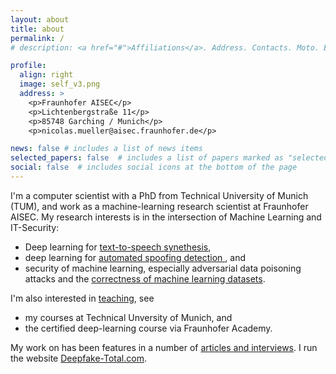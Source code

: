 ```yaml
---
layout: about
title: about
permalink: /
# description: <a href="#">Affiliations</a>. Address. Contacts. Moto. Etc.

profile:
  align: right
  image: self_v3.png
  address: >
    <p>Fraunhofer AISEC</p>
    <p>Lichtenbergstraße 11</p>
    <p>85748 Garching / Munich</p>
    <p>nicolas.mueller@aisec.fraunhofer.de</p>

news: false # includes a list of news items
selected_papers: false  # includes a list of papers marked as "selected={true}"
social: false  # includes social icons at the bottom of the page
---
```


I'm a computer scientist with a PhD from Technical University of Munich (TUM), and work as a machine-learning research scientist at Fraunhofer AISEC.
My research interests is in the intersection of Machine Learning and IT-Security:
- Deep learning for <a href="projects/creation/"> text-to-speech synethesis</a>,
- deep learning for <a href="projects/detection/"> automated spoofing detection </a>, and
- security of machine learning, especially adversarial data poisoning attacks and the <a href="projects/labelfix"> correctness of machine learning datasets</a>.

I'm also interested in <a href="teaching">teaching</a>, see 
- my courses at Technical Unversity of Munich, and
- the certified deep-learning course via Fraunhofer Academy.

My work on has been features in a number of <a href="/media">articles and interviews</a>.
I run the website <a href="https://deepfake-total.com/">Deepfake-Total.com</a>.